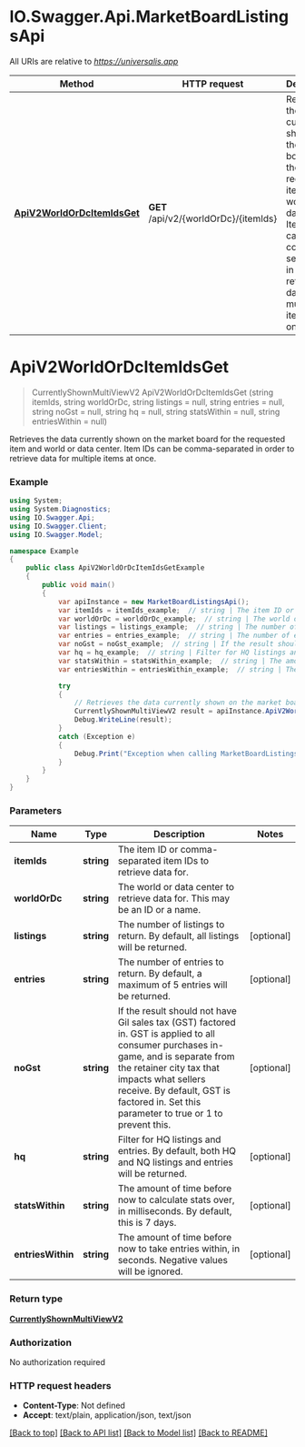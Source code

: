 # IO.Swagger.Api.MarketBoardListingsApi

All URIs are relative to *https://universalis.app*

Method | HTTP request | Description
------------- | ------------- | -------------
[**ApiV2WorldOrDcItemIdsGet**](MarketBoardListingsApi.md#apiv2worldordcitemidsget) | **GET** /api/v2/{worldOrDc}/{itemIds} | Retrieves the data currently shown on the market board for the requested item and world or data center.  Item IDs can be comma-separated in order to retrieve data for multiple items at once.


<a name="apiv2worldordcitemidsget"></a>
# **ApiV2WorldOrDcItemIdsGet**
> CurrentlyShownMultiViewV2 ApiV2WorldOrDcItemIdsGet (string itemIds, string worldOrDc, string listings = null, string entries = null, string noGst = null, string hq = null, string statsWithin = null, string entriesWithin = null)

Retrieves the data currently shown on the market board for the requested item and world or data center.  Item IDs can be comma-separated in order to retrieve data for multiple items at once.

### Example
```csharp
using System;
using System.Diagnostics;
using IO.Swagger.Api;
using IO.Swagger.Client;
using IO.Swagger.Model;

namespace Example
{
    public class ApiV2WorldOrDcItemIdsGetExample
    {
        public void main()
        {
            var apiInstance = new MarketBoardListingsApi();
            var itemIds = itemIds_example;  // string | The item ID or comma-separated item IDs to retrieve data for.
            var worldOrDc = worldOrDc_example;  // string | The world or data center to retrieve data for. This may be an ID or a name.
            var listings = listings_example;  // string | The number of listings to return. By default, all listings will be returned. (optional) 
            var entries = entries_example;  // string | The number of entries to return. By default, a maximum of 5 entries will be returned. (optional) 
            var noGst = noGst_example;  // string | If the result should not have Gil sales tax (GST) factored in. GST is applied to all  consumer purchases in-game, and is separate from the retainer city tax that impacts what sellers receive.  By default, GST is factored in. Set this parameter to true or 1 to prevent this. (optional) 
            var hq = hq_example;  // string | Filter for HQ listings and entries. By default, both HQ and NQ listings and entries will be returned. (optional) 
            var statsWithin = statsWithin_example;  // string | The amount of time before now to calculate stats over, in milliseconds. By default, this is 7 days. (optional) 
            var entriesWithin = entriesWithin_example;  // string | The amount of time before now to take entries within, in seconds. Negative values will be ignored. (optional) 

            try
            {
                // Retrieves the data currently shown on the market board for the requested item and world or data center.  Item IDs can be comma-separated in order to retrieve data for multiple items at once.
                CurrentlyShownMultiViewV2 result = apiInstance.ApiV2WorldOrDcItemIdsGet(itemIds, worldOrDc, listings, entries, noGst, hq, statsWithin, entriesWithin);
                Debug.WriteLine(result);
            }
            catch (Exception e)
            {
                Debug.Print("Exception when calling MarketBoardListingsApi.ApiV2WorldOrDcItemIdsGet: " + e.Message );
            }
        }
    }
}
```

### Parameters

Name | Type | Description  | Notes
------------- | ------------- | ------------- | -------------
 **itemIds** | **string**| The item ID or comma-separated item IDs to retrieve data for. | 
 **worldOrDc** | **string**| The world or data center to retrieve data for. This may be an ID or a name. | 
 **listings** | **string**| The number of listings to return. By default, all listings will be returned. | [optional] 
 **entries** | **string**| The number of entries to return. By default, a maximum of 5 entries will be returned. | [optional] 
 **noGst** | **string**| If the result should not have Gil sales tax (GST) factored in. GST is applied to all  consumer purchases in-game, and is separate from the retainer city tax that impacts what sellers receive.  By default, GST is factored in. Set this parameter to true or 1 to prevent this. | [optional] 
 **hq** | **string**| Filter for HQ listings and entries. By default, both HQ and NQ listings and entries will be returned. | [optional] 
 **statsWithin** | **string**| The amount of time before now to calculate stats over, in milliseconds. By default, this is 7 days. | [optional] 
 **entriesWithin** | **string**| The amount of time before now to take entries within, in seconds. Negative values will be ignored. | [optional] 

### Return type

[**CurrentlyShownMultiViewV2**](CurrentlyShownMultiViewV2.md)

### Authorization

No authorization required

### HTTP request headers

 - **Content-Type**: Not defined
 - **Accept**: text/plain, application/json, text/json

[[Back to top]](#) [[Back to API list]](../README.md#documentation-for-api-endpoints) [[Back to Model list]](../README.md#documentation-for-models) [[Back to README]](../README.md)

